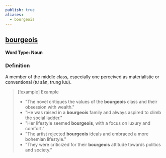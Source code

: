 ```yaml
---
publish: true
aliases:
  - bourgeois
---
```


## [bourgeois](https://dictionary.cambridge.org/dictionary/english/bourgeois)
#### Word Type: Noun
### Definition
A member of the middle class, especially one perceived as materialistic or conventional (tư sản, trung lưu).

> [!example] Example
> 
> - "The novel critiques the values of the **bourgeois** class and their obsession with wealth."
> - "He was raised in a **bourgeois** family and always aspired to climb the social ladder."
> - "Her lifestyle seemed **bourgeois**, with a focus on luxury and comfort."
> - "The artist rejected **bourgeois** ideals and embraced a more bohemian lifestyle."
> - "They were criticized for their **bourgeois** attitude towards politics and society."
